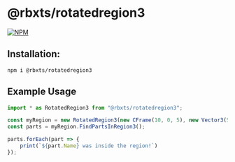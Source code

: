 # @rbxts/rotatedregion3

[![NPM](https://nodei.co/npm/@rbxts/rotatedregion3.png)](https://npmjs.org/package/@rbxts/rotatedregion3)

## Installation:
```npm i @rbxts/rotatedregion3```

## Example Usage
```typescript
import * as RotatedRegion3 from "@rbxts/rotatedregion3";

const myRegion = new RotatedRegion3(new CFrame(10, 0, 5), new Vector3(5, 10, 5));
const parts = myRegion.FindPartsInRegion3();

parts.forEach(part => {
	print(`${part.Name} was inside the region!`)
});
```